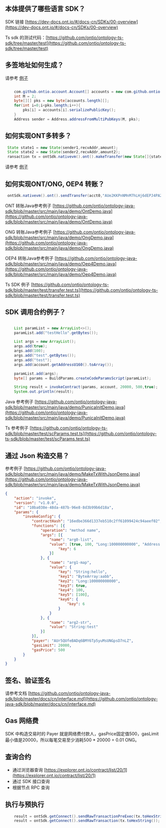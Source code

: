 
## 本体提供了哪些语言 SDK？

SDK 链接 [https://dev-docs.ont.io/#/docs-cn/SDKs/00-overview](https://dev-docs.ont.io/#/docs-cn/SDKs/00-overview)

Ts sdk 的测试代码：[https://github.com/ontio/ontology-ts-sdk/tree/master/test](https://github.com/ontio/ontology-ts-sdk/tree/master/test)

## 多签地址如何生成？

请参考 [例子](https://github.com/ontio/ontology-java-sdk/blob/master/src/main/java/demo/MutiSignDemo.java)
```java

    com.github.ontio.account.Account[] accounts = new com.github.ontio.account.Account[]{acct1,acct2,acct3};
    int M = 2;
    byte[][] pks = new byte[accounts.length][];
    for(int i=0;i<pks.length;i++){
        pks[i] = accounts[i].serializePublicKey();
    }
    Address sender = Address.addressFromMultiPubKeys(M, pks);

```
## 如何实现ONT多转多？

```java
 State state1 = new State(sender1,recvAddr,amount);
 State state2 = new State(sender2,recvAddr,amount2);
 ransaction tx = ontSdk.nativevm().ont().makeTransfer(new State[]{state1,state2},sender1.toBase58(),30000,0);
```
请参考 [例子](https://github.com/ontio/ontology-java-sdk/blob/master/src/main/java/demo/MakeTxWithoutWalletDemo.java)


## 如何实现ONT/ONG, OEP4 转账？

```java
 ontSdk.nativevm().ont().sendTransfer(acct0,"AUe2KKPnNMnM7hLHj6dEPJ4PA2m4pyJt2d",200,acct0,gaslimit,gasprice);
```

ONT 转账Java参考例子 [https://github.com/ontio/ontology-java-sdk/blob/master/src/main/java/demo/OntDemo.java](https://github.com/ontio/ontology-java-sdk/blob/master/src/main/java/demo/OntDemo.java)

ONG 转账Java参考例子 [https://github.com/ontio/ontology-java-sdk/blob/master/src/main/java/demo/OngDemo.java](https://github.com/ontio/ontology-java-sdk/blob/master/src/main/java/demo/OngDemo.java)

OEP4 转账Java参考例子 [https://github.com/ontio/ontology-java-sdk/blob/master/src/main/java/demo/Oep4Demo.java](https://github.com/ontio/ontology-java-sdk/blob/master/src/main/java/demo/Oep4Demo.java)


Ts SDK 例子 [https://github.com/ontio/ontology-ts-sdk/blob/master/test/transfer.test.ts](https://github.com/ontio/ontology-ts-sdk/blob/master/test/transfer.test.ts)

## SDK 调用合约例子？

```java

    List paramList = new ArrayList<>();
    paramList.add("testHello".getBytes());

    List args = new ArrayList();
    args.add(true);
    args.add(100);
    args.add("test".getBytes());
    args.add("test");
    args.add(account.getAddressU160().toArray());

    paramList.add(args);
    byte[] params = BuildParams.createCodeParamsScript(paramList);

    String result = invokeContract(params, account, 20000, 500,true);
    System.out.println(result);
```

Java 参考例子 [https://github.com/ontio/ontology-java-sdk/blob/master/src/main/java/demo/PunicaInitDemo.java](https://github.com/ontio/ontology-java-sdk/blob/master/src/main/java/demo/PunicaInitDemo.java)

Ts 参考例子 [https://github.com/ontio/ontology-ts-sdk/blob/master/test/scParams.test.ts](https://github.com/ontio/ontology-ts-sdk/blob/master/test/scParams.test.ts)

## 通过 Json 构造交易？

参考例子 [https://github.com/ontio/ontology-java-sdk/blob/master/src/main/java/demo/MakeTxWithJsonDemo.java](https://github.com/ontio/ontology-java-sdk/blob/master/src/main/java/demo/MakeTxWithJsonDemo.java)
```json
{
	"action": "invoke",
	"version": "v1.0.0",
	"id": "10ba038e-48da-487b-96e8-8d3b99b6d18a",	
	"params": {
		"invokeConfig": {
			"contractHash": "16edbe366d1337eb510c2ff61099424c94aeef02",
			"functions": [{
				"operation": "method name",
				"args": [{
					"name": "arg0-list",
					"value": [true, 100, "Long:100000000000", "Address:AUr5QUfeBADq6BMY6Tp5yuMsUNGpsD7nLZ", "ByteArray:aabb", "String:hello", [true, 100], {
						"key": 6
					}]
				}, {
					"name": "arg1-map",
					"value": {
						"key": "String:hello",
						"key1": "ByteArray:aabb",
						"key2": "Long:100000000000",
						"key3": true,
						"key4": 100,
						"key5": [100],
						"key6": {
							"key": 6
						}
					}
				}, {
					"name": "arg2-str",
					"value": "String:test"
				}]
			}],
			"payer": "AUr5QUfeBADq6BMY6Tp5yuMsUNGpsD7nLZ",
			"gasLimit": 20000,
			"gasPrice": 500
		}
	}
}


```
## 签名、验证签名

请参考文档 [https://github.com/ontio/ontology-java-sdk/blob/master/docs/cn/interface.md](https://github.com/ontio/ontology-java-sdk/blob/master/docs/cn/interface.md)


## Gas 网络费

SDK 中构造交易时的 Payer 就是网络费付款人，gasPrice固定值500，gasLimit最小值是20000，所以每笔交易至少消耗500 * 20000 = 0.01 ONG。


## 查询合约

* 通过浏览器查询 [https://explorer.ont.io/contract/list/20/1](https://explorer.ont.io/contract/list/20/1)
* 通过 SDK 接口查询
* 根据节点 RPC 查询

## 执行与预执行

```java
    result = ontSdk.getConnect().sendRawTransactionPreExec(tx.toHexString());
    result = ontSdk.getConnect().sendRawTransaction(tx.toHexString());
```


